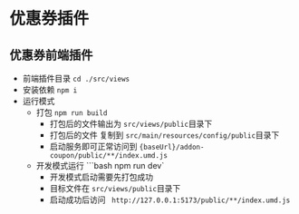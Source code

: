 # 优惠券插件

## 优惠券前端插件

- 前端插件目录 ```cd ./src/views```
- 安装依赖 ```npm i```
- 运行模式
    - 打包 ```npm run build```
        - 打包后的文件输出为 ```src/views/public```目录下
        - 打包后的文件 复制到 ```src/main/resources/config/public```目录下
        - 启动服务即可正常访问到 ```{baseUrl}/addon-coupon/public/**/index.umd.js```
    - 开发模式运行 ```bash npm run dev`
        - 开发模式启动需要先打包成功
        - 目标文件在 ```src/views/public```目录下
        - 启动成功后访问 ``` http://127.0.0.1:5173/public/**/index.umd.js```